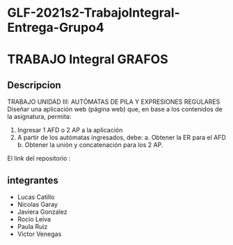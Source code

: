 # GLF-2021s2-TrabajoIntegral-Entrega-Grupo4

# TRABAJO Integral GRAFOS


## Descripcion 
TRABAJO UNIDAD III: AUTÓMATAS DE PILA Y EXPRESIONES REGULARES
Diseñar una aplicación web (página web) que, en base a los contenidos de la asignatura, permita:
1. Ingresar 1 AFD o 2 AP a la aplicación
2. A partir de los autómatas ingresados, debe:
a. Obtener la ER para el AFD
b. Obtener la unión y concatenación para los 2 AP.


El link del repositorio : 

## integrantes
  - Lucas Catillo
  - Nicolas Garay
  - Javiera Gonzalez
  - Rocio Leiva 
  - Paula Ruiz
  - Victor Venegas
  
